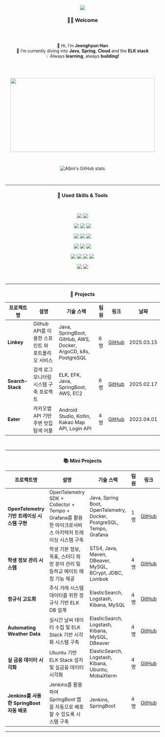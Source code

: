 <br>
<br>
<p align='center'>
    <img src="https://capsule-render.vercel.app/api?type=waving&color=90ee90&text=Learning,%20Growing,%20Creating&fontAlignY=50&fontColor=EEE4E1&fontSize=45&height=180&width=500&animation=fadeIn&borderRadius=30"/>
</p>



<h3 align="center">🙋‍♂️ Welcome</h3>


<br>
  
<br>
<p align="center">
  👋 Hi, I’m <strong>Jeonghyun Han</strong><br>
  🌱 I’m currently diving into <strong>Java</strong>, <strong>Spring</strong>, <strong>Cloud</strong> and the <strong>ELK stack</strong><br>
  💡 Always <strong>learning</strong>, always <strong>building!</strong><br>
</p>

<br>
<br>
<!-- | GitAnimals | GitHub Stats |
|------------|-------------|
| [![GitAnimals](https://render.gitanimals.org/farms/letsgojh0810)](https://www.gitanimals.org/en_US?utm_medium=image&utm_source=letsgojh0810&utm_content=farm) | ![GitHub Stats](https://github-readme-stats.vercel.app/api?username=letsgojh0810&show_icons=true&theme=slateorange&size_weight=0&custom_title=Let's%20Go!&text_bold=true&card_width=500) | -->

<p align="center">
  <a href="https://www.gitanimals.org/en_US?utm_medium=image&utm_source=letsgojh0810&utm_content=farm">
  <img
    src="https://render.gitanimals.org/farms/letsgojh0810"
    width="470"
    height="240"
  />
  </a>
</p>

<br>

<p align="center">
  <img src="https://github-readme-stats.vercel.app/api?username=letsgojh0810&show_icons=true&theme=vue" alt="Albin's GitHub stats" />
</p>


<br>




---

<h3 align="center">🔨 Used Skills & Tools</h3>

<br>
<p align="center">
  <!-- Java & Spring Boot -->
  <img src="https://img.shields.io/badge/Java-007396?style=for-the-badge&logo=openjdk&logoColor=white"/>
  <img src="https://img.shields.io/badge/Spring Boot-6DB33F?style=for-the-badge&logo=spring-boot&logoColor=white"/>
</p>
<p align="center">
  <!-- Cloud & Containerization -->
  <img src="https://img.shields.io/badge/AWS-232F3E?style=for-the-badge&logo=amazonaws&logoColor=white"/>
  <img src="https://img.shields.io/badge/Kubernetes-326CE5?style=for-the-badge&logo=kubernetes&logoColor=white"/>
  <img src="https://img.shields.io/badge/Docker-2496ED?style=for-the-badge&logo=docker&logoColor=white"/>
</p>
<p align="center">
  <!-- Observability: OTel + Grafana Stack -->
  <img src="https://img.shields.io/badge/OpenTelemetry-000000?style=for-the-badge&logo=opentelemetry&logoColor=white"/>
  <img src="https://img.shields.io/badge/Grafana-F46800?style=for-the-badge&logo=grafana&logoColor=white"/>
  <img src="https://img.shields.io/badge/Tempo-2C2D72?style=for-the-badge&logo=grafana&logoColor=white"/>
</p>
<p align="center">
  <!-- ELK Stack -->
  <img src="https://img.shields.io/badge/Elasticsearch-005571?style=for-the-badge&logo=elasticsearch&logoColor=white"/>
  <img src="https://img.shields.io/badge/Logstash-005571?style=for-the-badge&logo=logstash&logoColor=white"/>
  <img src="https://img.shields.io/badge/Kibana-005571?style=for-the-badge&logo=kibana&logoColor=white"/>
</p>
<p align="center">
  <!-- DevOps & Database -->
  <img src="https://img.shields.io/badge/MySQL-4479A1?style=for-the-badge&logo=mysql&logoColor=white"/>
  <img src="https://img.shields.io/badge/oracle-F80000?style=for-the-badge&logo=oracle&logoColor=white">
  <img src="https://img.shields.io/badge/postgresql-31648c?style=for-the-badge&logo=postgresql&logoColor=white">
  <img src="https://img.shields.io/badge/firebase-a08021?style=for-the-badge&logo=firebase&logoColor=ffcd34">
</p>
<p align="center">
  <img src="https://img.shields.io/badge/Linux-FCC624?style=for-the-badge&logo=linux&logoColor=black"/>
  <img src="https://img.shields.io/badge/Git-F05032?style=for-the-badge&logo=git&logoColor=white"/>
</p>



<br>

---
<h3 align="center">🚀 Projects</h3>



<table align="center">
  <thead>
    <tr>
      <th>프로젝트명</th>
      <th>설명</th>
      <th>기술 스택</th>
      <th>팀원</th>
      <th>링크</th>
      <th>날짜</th>
    </tr>
  </thead>
  <tbody>
    <tr>
      <td><strong>Linkey</strong></td>
      <td>Github API를 이용한 스프린트 와 포트폴리오 서비스</td>
      <td>Java, SpringBoot, GitHub, AWS, Docker, ArgoCD, k8s, PostgreSQL</td>
      <td>6명</td>
      <td><a href="https://github.com/marha-hwang/eater">GitHub</a></td>
      <td>2025.03.15</td>
    </tr>
    <tr>
      <td><strong>Search-Stack</strong></td>
      <td>검색 로그 모니터링 시스템 구축 프로젝트</td>
      <td>ELK, EFK, Java, SpringBoot, AWS, EC2</td>
      <td>6명</td>
      <td><a href="https://github.com/marha-hwang/eater">GitHub</a></td>
      <td>2025.02.17</td>
    </tr>
    <tr>
      <td><strong>Eater</strong></td>
      <td>카카오맵 API 기반 주변 맛집 탐색 어플</td>
      <td>Android Studio, Kotlin, Kakao Map API, Login API</td>
      <td>4명</td>
      <td><a href="https://github.com/marha-hwang/eater">GitHub</a></td>
      <td>2022.04.01</td>
    </tr>

  </tbody>
</table>

<br>

---

<h3 align="center">📚 Mini Projects</h3>


<table align="center">
  <thead>
    <tr>
      <th>프로젝트명</th>
      <th>설명</th>
      <th>기술 스택</th>
      <th>팀원</th>
      <th>링크</th>
      <th>날짜</th>
    </tr>
  </thead>
  <tbody>
    <tr>
    <td><strong>OpenTelemetry 기반 트레이싱 시스템 구현</strong></td>
    <td>OpenTelemetry SDK + Collector + Tempo + Grafana를 활용한 마이크로서비스 아키텍처 트레이싱 시스템 구축</td>
    <td>Java, Spring Boot, OpenTelemetry, Docker, PostgreSQL, Tempo, Grafana</td>
    <td>1명</td>
    <td><a href="https://github.com/letsgojh0810/openTelemtry">GitHub</a></td>
    <td>2025.04.15</td>
  </tr>
    <tr>
      <td><strong>학생 정보 관리 시스템</strong></td>
      <td>학생 기본 정보, 목표, 스터디 희망 분야 관리 및 등하교 메이트 매칭 기능 제공</td>
      <td>STS4, Java, Maven, DBeaver, MySQL, BCrypt, JDBC, Lombok</td>
      <td>4명</td>
      <td><a href="https://github.com/letsgojh0810/WooriInfo">GitHub</a></td>
      <td>2025.01.10</td>
    </tr>
    <tr>
      <td><strong>정규식 고도화</strong></td>
      <td>주식 거래 시스템 데이터를 위한 정규식 기반 ELK DB 설계</td>
      <td>ElasticSearch, Logstash, Kibana, MySQL</td>
      <td>4명</td>
      <td><a href="https://github.com/letsgojh0810/RegularExpression_E-Quiet">GitHub</a></td>
      <td>2025.01.17</td>
    </tr>
    <tr>
      <td><strong>Automating Weather Data</strong></td>
      <td>실시간 날씨 데이터 수집 및 ELK Stack 기반 시각화 시스템 구축</td>
      <td>ElasticSearch, Logstash, Kibana, MySQL, DBeaver</td>
      <td>4명</td>
      <td><a href="https://github.com/letsgojh0810/weather">GitHub</a></td>
      <td>2025.01.21</td>
    </tr>
    <tr>
      <td><strong>실 금융 데이터 시각화</strong></td>
      <td>Ubuntu 기반 ELK Stack 설치 및 실금융 데이터 시각화</td>
      <td>ElasticSearch, Logstash, Kibana, Ubuntu, MobaXterm</td>
      <td>4명</td>
      <td><a href="https://github.com/letsgojh0810/wooridata">GitHub</a></td>
      <td>2025.01.24</td>
    </tr>
    <tr>
      <td><strong>Jenkins를 사용한 SpringBoot 자동 배포</strong></td>
      <td>Jenkins를 활용하여 SpringBoot 앱을 자동으로 배포할 수 있도록 시스템 구축</td>
      <td>Jenkins, SpringBoot</td>
      <td>4명</td>
      <td><a href="https://github.com/Kerning-City/CICD_jenkins">GitHub</a></td>
      <td>2025.??</td>
    </tr>
  </tbody>
</table>


---

<br>
<br>

